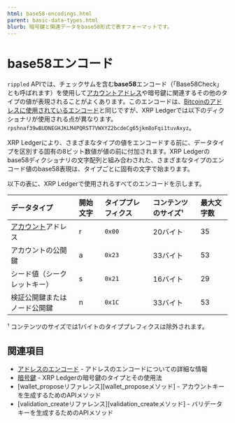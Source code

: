 ```yaml
---
html: base58-encodings.html
parent: basic-data-types.html
blurb: 暗号鍵と関連データをbase58形式で表すフォーマットです。
---
```

# base58エンコード

`rippled` APIでは、チェックサムを含む**base58**エンコード（「Base58Check」とも呼ばれます）を使用して[アカウントアドレス](../../../concepts/accounts/addresses.md)や暗号鍵に関連するその他のタイプの値が表現されることがよくあります。このエンコードは、[Bitcoinのアドレスに使用されているエンコード](https://en.bitcoin.it/wiki/Base58Check_encoding)と同じですが、XRP Ledgerでは以下のディクショナリが使用される点が異なります。`rpshnaf39wBUDNEGHJKLM4PQRST7VWXYZ2bcdeCg65jkm8oFqi1tuvAxyz`。

XRP Ledgerにより、さまざまなタイプの値をエンコードする前に、データタイプを区別する固有の8ビット数値が値の前に付加されます。XRP Ledgerのbase58ディクショナリの文字配列と組み合わされた、さまざまなタイプのエンコード値のbase58表現は、タイプごとに固有の文字で始まります。

以下の表に、XRP Ledgerで使用されるすべてのエンコードを示します。

| データタイプ | 開始文字 | タイププレフィクス | コンテンツのサイズ¹ | 最大文字数 |
|:-----------------------------------------|:------------|:------------|:--------------|:--|
| [アカウント][]アドレス | r | `0x00` | 20バイト | 35 |
| アカウントの公開鍵 | a | `0x23` | 33バイト | 53 |
| シード値（シークレットキー） | s | `0x21` | 16バイト | 29 |
| 検証公開鍵またはノード公開鍵 | n | `0x1C` | 33バイト | 53 |

¹ コンテンツのサイズでは1バイトのタイププレフィクスは除外されます。

[アカウント]: ../../../concepts/accounts/accounts.md

## 関連項目

- [アドレスのエンコード](../../../concepts/accounts/addresses.md#アドレスのエンコード) - アドレスのエンコードについての詳細な情報
- [暗号鍵](../../../concepts/accounts/cryptographic-keys.md) - XRP Ledgerの暗号鍵のタイプとその使用法
- [wallet_proposeリファレンス][wallet_proposeメソッド] - アカウントキーを生成するためのAPIメソッド
- [validation_createリファレンス][validation_createメソッド] - バリデータキーを生成するためのAPIメソッド
